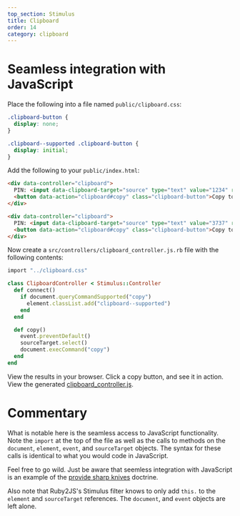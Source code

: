 ```yaml
---
top_section: Stimulus
title: Clipboard
order: 14
category: clipboard
---
```


# Seamless integration with JavaScript

Place the following into a file named `public/clipboard.css`:

```css
.clipboard-button {
  display: none;
}

.clipboard--supported .clipboard-button {
  display: initial;
}
```

Add the following to your `public/index.html`:

```html
<div data-controller="clipboard">
  PIN: <input data-clipboard-target="source" type="text" value="1234" readonly>
  <button data-action="clipboard#copy" class="clipboard-button">Copy to Clipboard</button>
</div>

<div data-controller="clipboard">
  PIN: <input data-clipboard-target="source" type="text" value="3737" readonly>
  <button data-action="clipboard#copy" class="clipboard-button">Copy to Clipboard</button>
</div>
```

Now create a `src/controllers/clipboard_controller.js.rb` file with the following
contents:

<div data-controller="combo" data-options='{
  "eslevel": 2022,
  "autoexports": "default",
  "filters": ["esm", "stimulus"]
}'></div>

```ruby
import "../clipboard.css"

class ClipboardController < Stimulus::Controller
  def connect()
    if document.queryCommandSupported("copy")
      element.classList.add("clipboard--supported")
    end
  end

  def copy()
    event.preventDefault()
    sourceTarget.select()
    document.execCommand("copy")
  end
end
```

View the results in your browser.  Click a copy button, and see it in action.
View the generated
[clipboard_controller.js](http://localhost:8080/controllers/clipboard_controller.js).

# Commentary

What is notable here is the seamless access to JavaScript functionality.
Note the `import` at the top of the file as well as the calls to methods on the
`document`, `element`, `event`, and `sourceTarget` objects.  The syntax for
these calls is identical to what you would code in JavaScript.

Feel free to go wild.  Just be aware that seemless integration with JavaScript
is an example of the [provide sharp
knives](https://rubyonrails.org/doctrine/#provide-sharp-knives) doctrine.

Also note that Ruby2JS's Stimulus
filter knows to only add `this.` to the `element` and `sourceTarget`
references.  The `document`, and `event` objects are left alone.
